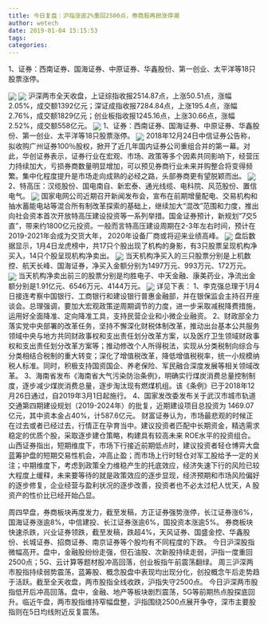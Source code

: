 ```yaml
---
title: 今日复盘｜沪指涨逾2%重回2500点，券商股再掀涨停潮
author: wetech
date: 2019-01-04 15:15:53
tags: 
categories: 
---
```

1、证券：西南证券、国海证券、中原证券、华鑫股份、第一创业、太平洋等18只股票涨停。
<!-- more -->
<img align="center" border="0" src="https://imgcdn.yicai.com/uppics/images/2019/01/51e2ad9521bde4f63c67d3ba739d48ca.jpg" />
<img align="center" border="0" src="https://imgcdn.yicai.com/uppics/images/2019/01/0f3c453f07b2cfc015d68d813df25b2b.jpg" />
沪深两市全天收盘，上证综指收报2514.87点，上涨50.51点，涨幅2.05%，成交额1392亿元；深证成指收报7284.84点，上涨195.4点，涨幅2.76%，成交额1829亿元；创业板指收报1245.16点，上涨30.66点，涨幅2.52%，成交额558亿元。
<img align="center" border="0" src="https://imgcdn.yicai.com/uppics/images/2019/01/7a7e8a6d0c71f8ce87105636cda154af.jpg" />
1、证券：西南证券、国海证券、中原证券、华鑫股份、第一创业、太平洋等18只股票涨停。
<img align="center" border="0" src="https://imgcdn.yicai.com/uppics/images/2019/01/cfd89cd6dcac3a5d50503422a0c5a40d.jpg" />
2018年12月24日中信证券公告称，拟收购广州证券100％股权，掀开了近几年国内证券公司重组合并的第一幕。对此，华创证券表示，证券行业在宏观、市场、政策等多个因素共同影响下，经营压力持续加大，亏损券商数量明显增加，可以预见券商行业未来并购整合将变得频繁。集中化程度提升是市场走向成熟的必经之路，头部券商更有望脱颖而出。
<img align="center" border="0" src="https://imgcdn.yicai.com/uppics/images/2019/01/38f222208b87f655e476a1f4a22055bb.jpg" />
2、特高压：汉缆股份、国电南自、新宏泰、通光线缆、电科院、风范股份、置信电气。
<img align="center" border="0" src="https://imgcdn.yicai.com/uppics/images/2019/01/2def2191828775df565879a209c6f6db.jpg" />
国家电网公司近期召开新闻发布会，宣布在前期增量配电、交易机构和抽水蓄能电站等混合所有制改革探索的基础上，继续加大“混改”范围和力度，推出向社会资本首次开放特高压建设投资等一系列举措。国金证券预计，新规划“7交5直”，带来约1800亿元投资。一般而言特高压建设周期在2-3年左右时间，预计在2019-2021年会成为交货大年， 2020年设备厂商或将迎来业绩高峰。
<img align="center" border="0" src="https://imgcdn.yicai.com/uppics/images/2019/01/71f6a8592abae87a10d39ee2ffcb4c05.jpg" />
盘后数据显示，1月4日龙虎榜中，共17只个股出现了机构的身影，有3只股票呈现机构净买入，14只个股呈现机构净卖出。
<img align="center" border="0" src="https://imgcdn.yicai.com/uppics/images/2019/01/17cc3eeaa339432a1f509b4d4a6810ed.jpg" />
当天机构净买入的三只股票分别是上机数控、航天长峰、国海证券，净买入金额分别为1497万元、993万元、172万元。
<img align="center" border="0" src="https://imgcdn.yicai.com/uppics/images/2019/01/4e3e41cc13d94b7a0690a3052b637408.jpg" />
当天机构净卖出前三的股票分别是均胜电子、中天金融、康美药业，净流出金额分别是1.91亿元、6546万元、4144万元。
<img align="center" border="0" src="https://imgcdn.yicai.com/uppics/images/2019/01/2b35225422c05d369a245c90ae87f176.jpg" />
详见下表：
1、李克强总理于1月4日接连考察中国银行、工商银行和建设银行普惠金融部，并在银保监会主持召开座谈会。总理强调，要加大宏观政策逆周期调节的力度，进一步采取减税降费措施，运用好全面降准、定向降准工具，支持民营企业和小微企业融资。
2、财政部全力落实党中央部署的改革任务，坚持不懈深化财税体制改革，推动出台基本公共服务领域中央与地方共同财政事权和支出责任划分改革方案，以及医疗卫生领域财政事权和支出责任划分改革方案等；推动修改个人所得税法，实现从分类税制向综合与分类相结合税制的重大转变；深化了增值税改革，降低增值税税率，统一小规模纳税人标准。同时，积极支持国资国企、养老保险、军民融合深度发展等相关领域改革。
3、海南省发布《海南省大气污染防治条例》，明确实行煤炭消费总量控制制度，逐步减少煤炭消费总量，逐步淘汰现有燃煤机组。该《条例》已于2018年12月26日通过，自2019年3月1日起施行。
4、国家发改委发布关于武汉市城市轨道交通第四期建设规划（2019-2024年）的批复，近期建设项目总投资为 1469.07亿元，其中资本金占40%，计587.6亿元。
财富证券认为，市场最悲观的时候正在过去或者已经过去，行情正在孕育当中。建议投资者匹配中长期资金，精选需求稳定的优质个股，采取逐步建仓策略，构建具有较高未来 ROE水平的投资组合。
山西证券指出，短期维度下，市场下行接近前期低点时，建议投资者轻仓博弈大盘蓝筹护盘的短期交易性机会，冲高止盈；而市场上行时轻仓对军工股给予一定的关注；中期维度下，考虑到政策全力维稳产生的托底效应，经济失速下行的风险已较大程度上缓释，未来要等待的就是政策效应的逐步显现，经济预期和市场风险偏好的逐步修复，企业经营与盈利状况的逐步改善，投资者也不必太过杞人忧天，A 股资产的性价比已经开始凸显。
 
 
周四早盘，券商板块再度发力，截至发稿，方正证券强势涨停，长江证券涨6%，国海证券涨逾8%，中信建投、长江证券涨逾6%，国投资本涨逾5%。
券商板块快速杀跌，兴业证券领跌，截至发稿，跌超4%，天风证券、国盛金控、华鑫股份、长城证券、招商证券、南京证券等个股均有不同程度的下跌。
今日沪深股指微幅高开。盘中，金融股纷纷走强，但石油股、次新股持续走弱，沪指一度重回2500点；5G、云计算等题材股冲高回落，创业板指午前震荡翻绿。
周三沪深两市股指持续弱势震荡，蓝筹股、概念股盘中表现均出现分化，创投概念午后走势趋于活跃。截至全天收盘，两市股指全线收跌，沪指失守2500点。
今日沪深两市股指低开后冲高回落。盘中，金融、地产等板块剧烈震荡，5G等前期热点股探底回升。临近午盘，两市股指维持窄幅盘整，沪指围绕2500点展开争夺，深市主要股指则在5日均线附近反复震荡。
